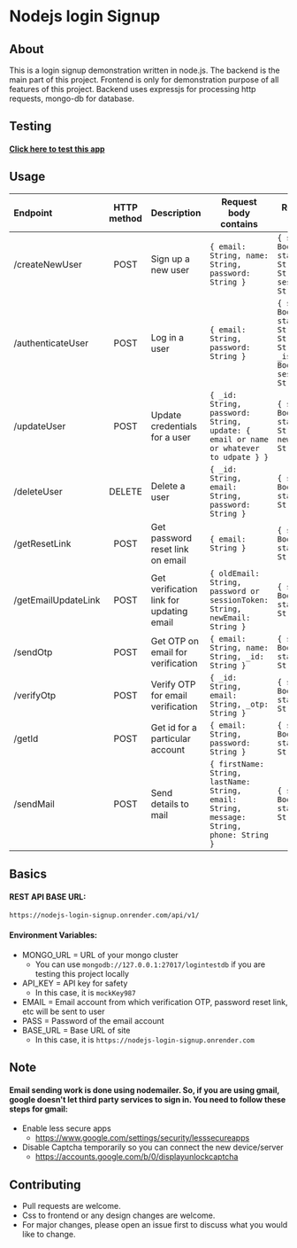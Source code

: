 # Nodejs login Signup

## About
This is a login signup demonstration written in node.js. The backend is the main part of this project. Frontend is only for demonstration purpose of all features of this project. Backend uses expressjs for processing http requests, mongo-db for database.

## Testing
#### [Click here to test this app](https://nodejs-login-signup.onrender.com/)

## Usage

| Endpoint | HTTP method | Description | Request body contains | Response data contains |
| :------- |:-----------:|:------------| --------------------- | ---------------------- |
| /createNewUser | POST | Sign up a new user | `{ email: String, name: String, password: String }` | `{ statusOk: Boolean, statusString: String, _id: String, sessionToken: String }` |
| /authenticateUser | POST | Log in a user | `{ email: String, password: String }` | `{ statusOk: Boolean, statusString: String, _id: String, _name: String, _isVerified: Boolean, sessionToken: String }` |
| /updateUser | POST | Update credentials for a user | `{ _id: String, password: String, update: { email or name or whatever to udpate } }` | `{ statusOk: Boolean, statusString: String, data: { newSessionToken: String } }` |
| /deleteUser | DELETE | Delete a user | `{ _id: String, email: String, password: String }` | `{ statusOk: Boolean, statusString: String }` |
| /getResetLink | POST | Get password reset link on email | `{ email: String }` | `{ statusOk: Boolean, statusString: String }` | 
| /getEmailUpdateLink | POST | Get verification link for updating email | `{ oldEmail: String, password or sessionToken: String, newEmail: String }` | `{ statusOk: Boolean, statusString: String }` |
| /sendOtp | POST | Get OTP on email for verification | `{ email: String, name: String, _id: String }` | `{ statusOk: Boolean, statusString: String }` |
| /verifyOtp | POST | Verify OTP for email verification | `{ _id: String, email: String, _otp: String }` | `{ statusOk: Boolean, statusString: String }` |
| /getId | POST | Get id for a particular account | `{ email: String, password: String }` | `{ statusOk: Boolean, statusString: String }` |
| /sendMail | POST | Send details to mail | `{ firstName: String, lastName: String, email: String, message: String, phone: String }` | `{ statusOk: Boolean, statusString: String }` |

## Basics

#### REST API BASE URL:
`https://nodejs-login-signup.onrender.com/api/v1/`

#### Environment Variables:

- MONGO_URL = URL of your mongo cluster
  - You can use `mongodb://127.0.0.1:27017/logintestdb` if you are testing this project locally
- API_KEY = API key for safety
  - In this case, it is `mockKey987`
- EMAIL = Email account from which verification OTP, password reset link, etc will be sent to user
- PASS = Password of the email account
- BASE_URL = Base URL of site
  - In this case, it is `https://nodejs-login-signup.onrender.com`

## Note

#### Email sending work is done using nodemailer. So, if you are using gmail, google doesn't let third party services to sign in. You need to follow these steps for gmail:

- Enable less secure apps
  - https://www.google.com/settings/security/lesssecureapps
- Disable Captcha temporarily so you can connect the new device/server
  - https://accounts.google.com/b/0/displayunlockcaptcha

## Contributing

- Pull requests are welcome. 
- Css to frontend or any design changes are welcome.
- For major changes, please open an issue first to discuss what you would like to change.
